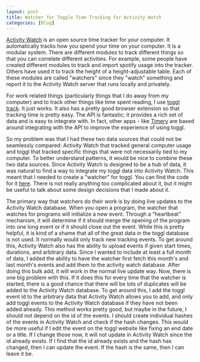 ```yaml
---
layout: post
title: Watcher for Toggle Time Tracking for Activity Watch
categories: [Blog]
---
```


[Activity Watch](https://activitywatch.net/) is an open source time tracker for your computer. It automatically tracks how you spend your time on your computer. It is a modular system. There are different modules to track different things so that you can correlate different activities. For example, some people have created different modules to track and import spotify usage into the tracker. Others have used it to track the height of a height-adjustable table. Each of these modules are called "watchers" since they "watch" something and report it to the Activity Watch server that runs locally and privately.

For work related things (particularly things that I do away from my computer) and to track other things like time spent reading, I use [toggl track](https://toggl.com/track/). It just works. It also has a pretty good browser extension so that tracking time is pretty easy. The API is fantastic; it provides a rich set of data and is easy to integrate with. In fact, other apps - like [Timery](https://timeryapp.com/) are based around integrating with the API to improve the experience of using toggl.

So my problem was that I had these two data sources that could not be seamlessly compared: Activity Watch that tracked general computer usage and toggl that tracked specific things that were not necessarily tied to my computer. To better understand patterns, it would be nice to combine these two data sources. Since Activity Watch is designed to be a hub of data, it was natural to find a way to integrate my toggl data into Activity Watch. This meant that I needed to create a "watcher" for toggl. You can find the code for it [here](https://github.com/RTnhN/aw-watcher-toggl). There is not really anything too complicated about it, but it might be useful to talk about some design decisions that I made about it.

The primary way that watchers do their work is by doing live updates to the Activity Watch database. When you open a program, the watcher that watches for programs will initialize a new event. Through a "heartbeat" mechanism, it will determine if it should merge the opening of the program into one long event or if it should close out the event. While this is pretty helpful, it is kind of a shame that all of the great data in the toggl database is not used. It normally would only track new tracking events. To get around this, Activity Watch also has the ability to upload events if given start times, durations, and arbitrary data. Since I wanted to include at least a full month of data, I added the ability to have the watcher first fetch this month's and last month's events and add them to the activity watch database. After doing this bulk add, it will work in the normal live update way. Now, there is one big problem with this. If it does this for every time that the watcher is started, there is a good chance that there will be lots of duplicates will be added to the Activity Watch database. To get around this, I add the toggl event id to the arbitrary data that Activity Watch allows you to add, and only add toggl events to the Activity Watch database if they have not been added already. This method works pretty good, but maybe in the future, I should not depend on the id of the events. I should create individual hashes of the events in Activity Watch and check if the hash changes. This would be more useful if I edit the event on the toggl website like fixing an end date or a title. If I change those now, it will not update in Activity Watch since the id already exists. If I find that the id already exists and the hash has changed, then I can update the event. If the hash is the same, then I can leave it be.

